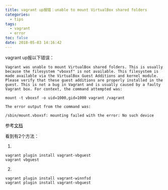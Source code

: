 ```yaml
---
title: vagrant up报错：unable to mount VirtualBox shared folders
categories:
  - tips
tags:
  - vagrant
  - error
toc: false
date: 2018-05-03 14:16:42
---
```


vagrant up报以下错误：
```
Vagrant was unable to mount VirtualBox shared folders. This is usually
because the filesystem "vboxsf" is not available. This filesystem is
made available via the VirtualBox Guest Additions and kernel module.
Please verify that these guest additions are properly installed in the
guest. This is not a bug in Vagrant and is usually caused by a faulty
Vagrant box. For context, the command attempted was:

mount -t vboxsf -o uid=1000,gid=1000 vagrant /vagrant

The error output from the command was:

/sbin/mount.vboxsf: mounting failed with the error: No such device
```

<!-- more -->

参考[文档](https://github.com/scotch-io/scotch-box/issues/296)

看到有2个方法：

1.
```
vagrant plugin install vagrant-vbguest
vagrant vbguest
```


2.
```
vagrant plugin install vagrant-winnfsd
vagrant plugin install vagrant-vbguest
```
